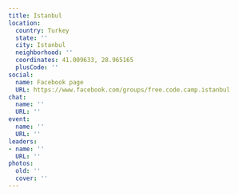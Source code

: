 ```yaml
---
title: Istanbul
location:
  country: Turkey
  state: ''
  city: Istanbul
  neighborhood: ''
  coordinates: 41.009633, 28.965165
  plusCode: ''
social:
  name: Facebook page
  URL: https://www.facebook.com/groups/free.code.camp.istanbul
chat:
  name: ''
  URL: ''
event:
  name: ''
  URL: ''
leaders:
- name: ''
  URL: ''
photos:
  old: ''
  cover: ''
---
```

